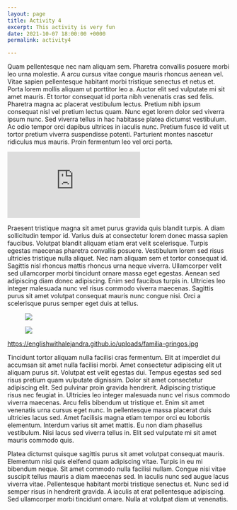```yaml
---
layout: page
title: Activity 4
excerpt: This activity is very fun
date: 2021-10-07 18:00:00 +0000
permalink: activity4

---
```

Quam pellentesque nec nam aliquam sem. Pharetra convallis posuere morbi leo urna molestie. A arcu cursus vitae congue mauris rhoncus aenean vel. Vitae sapien pellentesque habitant morbi tristique senectus et netus et. Porta lorem mollis aliquam ut porttitor leo a. Auctor elit sed vulputate mi sit amet mauris. Et tortor consequat id porta nibh venenatis cras sed felis. Pharetra magna ac placerat vestibulum lectus. Pretium nibh ipsum consequat nisl vel pretium lectus quam. Nunc eget lorem dolor sed viverra ipsum nunc. Sed viverra tellus in hac habitasse platea dictumst vestibulum. Ac odio tempor orci dapibus ultrices in iaculis nunc. Pretium fusce id velit ut tortor pretium viverra suspendisse potenti. Parturient montes nascetur ridiculus mus mauris. Proin fermentum leo vel orci porta.

<div class="video"><iframe class="video-frame" src="https://www.youtube.com/embed/ANd27NUNSzM" title="YouTube video player" frameborder="0" allow="accelerometer; autoplay; clipboard-write; encrypted-media; gyroscope; picture-in-picture" allowfullscreen></iframe></div>

Praesent tristique magna sit amet purus gravida quis blandit turpis. A diam sollicitudin tempor id. Varius duis at consectetur lorem donec massa sapien faucibus. Volutpat blandit aliquam etiam erat velit scelerisque. Turpis egestas maecenas pharetra convallis posuere. Vestibulum lorem sed risus ultricies tristique nulla aliquet. Nec nam aliquam sem et tortor consequat id. Sagittis nisl rhoncus mattis rhoncus urna neque viverra. Ullamcorper velit sed ullamcorper morbi tincidunt ornare massa eget egestas. Aenean sed adipiscing diam donec adipiscing. Enim sed faucibus turpis in. Ultricies leo integer malesuada nunc vel risus commodo viverra maecenas. Sagittis purus sit amet volutpat consequat mauris nunc congue nisi. Orci a scelerisque purus semper eget duis at tellus.

<figure class="full-width-image">

<img src="https://englishwithalejandra.github.io/uploads/brooklyn_follies_by_fluore_scente_defks7q-fullview.jpg">

</figure>

<figure class="full-width-image">

<img src="https://englishwithalejandra.github.io/uploads/familia-gringos.jpg">

</figure>

https://englishwithalejandra.github.io/uploads/familia-gringos.jpg

Tincidunt tortor aliquam nulla facilisi cras fermentum. Elit at imperdiet dui accumsan sit amet nulla facilisi morbi. Amet consectetur adipiscing elit ut aliquam purus sit. Volutpat est velit egestas dui. Tempus egestas sed sed risus pretium quam vulputate dignissim. Dolor sit amet consectetur adipiscing elit. Sed pulvinar proin gravida hendrerit. Adipiscing tristique risus nec feugiat in. Ultricies leo integer malesuada nunc vel risus commodo viverra maecenas. Arcu felis bibendum ut tristique et. Enim sit amet venenatis urna cursus eget nunc. In pellentesque massa placerat duis ultricies lacus sed. Amet facilisis magna etiam tempor orci eu lobortis elementum. Interdum varius sit amet mattis. Eu non diam phasellus vestibulum. Nisi lacus sed viverra tellus in. Elit sed vulputate mi sit amet mauris commodo quis.

Platea dictumst quisque sagittis purus sit amet volutpat consequat mauris. Elementum nisi quis eleifend quam adipiscing vitae. Turpis in eu mi bibendum neque. Sit amet commodo nulla facilisi nullam. Congue nisi vitae suscipit tellus mauris a diam maecenas sed. In iaculis nunc sed augue lacus viverra vitae. Pellentesque habitant morbi tristique senectus et. Nunc sed id semper risus in hendrerit gravida. A iaculis at erat pellentesque adipiscing. Sed ullamcorper morbi tincidunt ornare. Nulla at volutpat diam ut venenatis.